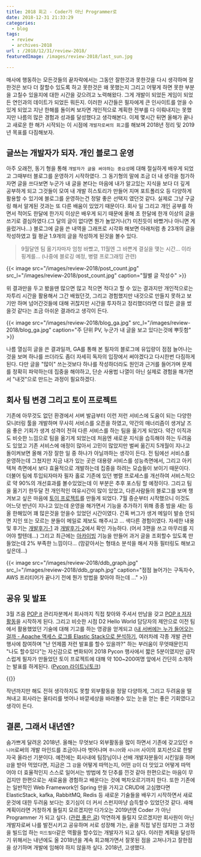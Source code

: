 ```yaml
---
title: 2018 회고 - Coder가 아닌 Programmer로
date: 2018-12-31 21:33:29
categories:
  - blog
tags: 
  - review
  - archives-2018
url : /2018/12/31/review-2018/
featuredImage: /images/review-2018/last_sun.jpg

---
```

매사에 행동하는 모든것들의 끝자락에서는 그동안 잘한것과 못한것을 다시 생각하며 잘한것은 보다 더 잘할수 있도록 하고 못한것은 왜 못했는지 그리고 어떻게 하면 못한 부분을 고칠수 있을지에 대한 시간을 갖으려고 노력해왔다. 그게 개발이 되었든 게임이 되었든 연인과의 데이트가 되었든 뭐든지. <!-- more -->이러한 시간들은 필자에게 큰 인사이트를 얻을 수 있게 되었고 지난 한해를 돌이켜 보자면 개인적으로 계획한 전부를 다 이뤄내지는 못했지만 나름의 많은 경험과 성과를 달성했다고 생각해본다.
이제 몇시간 뒤면 올해가 끝나고 새로운 한 해가 시작되는 이 시점에 `개발자로써의 회고`를 해보며 2018년 정리 및 2019년 목표를 다짐해보자.

## 글쓰는 개발자가 되자. 개인 블로그 운영
아주 오래전, 동기 형을 통해 `개발자가 글을 써야하는 중요성`에 대해 절실하게 배우게 되었고 그때부터 블로그를 운영하기 시작하였다. 그 동기형의 말에 조금 더 내 생각을 첨가하자면 글을 쓰다보면 누군가 내 글을 본다는 마음에 내가 알고있는 지식을 보다 더 깊게 공부하게 되고 그것들이 모여 내 개발 히스토리가 만들어 지며 포트폴리오 등 다양하게 활용할 수 있기에 블로그를 운영하는건 정말 좋은 선택지 였던것 같다. 실제로 그냥 구글링 해서 알게된 것과는 또 다른 배움이 있었기 때문이다.
회사 일 그리고 개인 공부를 하면서 적어도 한달에 한가지 이상은 배우게 되기 때문에 올해 초 한달에 한개 이상의 글을 쓰기로 결심하였다.(그 달의 글이 없다면 뭔가 놀았거나(?) 미친듯이 바빴거나 아니면 게을렀거나...) 블로그에 글을 쓴 내역을 그래프로 시각화 해보면 아래처럼 총 23개의 글을 작성하였고 월 평균 1.9개의 글을 작성하게 된것을 볼수 있다.

> 9월달엔 팀 옮기자마자 엄청 바빴고, 11월엔 그 바쁜게 결실을 맺는 시간... 이라 핑계를... (나중에 블로깅 예정, 병렬 프로그래밍 관련)

{{< image src="/images/review-2018/post_count.jpg" src_l="/images/review-2018/post_count.jpg" caption="월별 글 작성수" >}}

위 결과만을 두고 봤을땐 많으면 많고 적으면 적다고 할 수 있는 결과지만 개인적으로는 자투리 시간을 활용해서 그간 배웠던것, 그리고 경험했지만 내것으로 만들지 못하고 보기만 하며 넘어간것들에 대해 귀찮지만 시간을 투자하고 정리했더라면 더 많은 글을 썼을것 같다는 조금 아쉬운 결과라고 생각이 든다.

{{< image src="/images/review-2018/blog_ga.jpg" src_l="/images/review-2018/blog_ga.jpg" caption="주 단위 PV, 누군가 내 글을 보고 있다는것에 뿌듯함" >}}

나름 열심히 글을 쓴 결과일까, GA를 통해 본 필자의 블로그에 유입량이 점점 늘어나는것을 보며 하나를 쓰더라도 좀더 자세히 독자의 입장에서 써야겠다고 다시한번 다짐하게 된다. 다만 글을 "많이" 쓰는것보다 하나를 작성하더라도 원인과 근거를 들어가며 문제를 정확히 파악하는데 집중을 해야하고, 단순 사용법 나열이 아닌 실제로 경험을 해가면서 "내것"으로 만드는 과정이 필요하겠다.

## 회사 팀 변경 그리고 토이 프로젝트
기존에 아무것도 없던 환경에서 서버 발급부터 이런 저런 서비스에 도움이 되는 다양한 모니터링 툴을 개발하며 무사히 서비스를 오픈을 하였고, 약간의 매너리즘이 생겨날 즈음 좋은 기회가 생겨 성격이 전혀 다른 서비스를 하는 팀을 옮기게 되었다. 약간 이직과도 비슷한 느낌으로 팀을 옮기게 되었는데 처음엔 새로운 지식을 습득해야 하는 두려움도 있었고 기존 서비스에 애정이 많아서 고민이 많았지만 벌써 옮긴지 5개월이 지나고 돌이켜보면 올해 가장 잘한 일 중 하나가 아닐까하는 생각이 든다. 전 팀에선 서비스를 운영하는데 그쳤지만 지금 내가 있는 곳은 대용량 서비스를 성능측면에서, 그리고 아키텍쳐 측면에서 보다 효율적으로 개발하는데 집중을 하려는 모습들이 보이기 때문이다. 더불어 팀에 투입되자마자 필자 홀로 기존에 있던 병렬 프로세스를 개선하여 서비스적으로 약 90%의 개선효과를 볼수있었는데 이 부분은 추후 포스팅 할 예정이다.
그리고 팀을 옮기기 한두달 전 개인적인 여유시간이 많이 있었고, 다른사람들의 블로그를 보며 챙겨보고 싶은 마음에 [토이 프로젝트](http://daily-devblog.com)를 만들게 되었다. 7월 중순부터 시작했으니 이것도 어느덧 반년이 지나고 있는데 운영을 해가면서 기능을 추가하기 위해 종종 밤을 새는 등 올 한해있어 꽤 많은것을 얻을수 있었던 시간이였다. 간혹 버그가 생겨 메일이 발송 안되면 지인 또는 모르는 분들이 메일로 제보도 해주시고 ... 색다른 경험이였다. 자세한 내용 및 후기는 [개발후기-1](https://taetaetae.github.io/2018/08/05/daily-dev-blog-1/) 과 [개발후기-2](https://taetaetae.github.io/2018/08/09/daily-dev-blog-2/)에서 확인 가능하다. (어서 3편을 쓰고 마무리를 지어야 할텐데...) 그리고 최근에는 [아카이빙](http://daily-devblog.com/archive) 기능을 만들어 과거 글을 조회할수 있도록 만들었는데 2% 부족한 느낌이다... (맘같아서는 형태소 분석을 해서 자동 필터링도 해보고 싶은데...)

{{< image src="/images/review-2018/ddb_graph.jpg" src_l="/images/review-2018/ddb_graph.jpg" caption="점점 늘어가는 구독자수, AWS 프리티어가 끝나기 전에 뭔가 방법을 찾아야 하는데 ..." >}}

## 공유 및 발표
3월 즈음 [POP it](https://www.popit.kr) 관리자분께서 회사까지 직접 찾아와 주셔서 만남을 갖고 [POP it 저자활동](https://www.popit.kr/author/taetaetae)을 시작하게 된다. 그리고 비슷한 시점 D2 Hello World 담당자의 제안으로 이전 팀에서 활용했었던 기술에 대해 기고를 하는 영광을 얻게되고 ([내 서버에는 누가 들어오는 걸까 - Apache 액세스 로그를 Elastic Stack으로 분석하기](https://d2.naver.com/helloworld/3585246), 여러차례 각종 개발 관련 행사에 참여하며 "난 언제쯤 저런 발표를 할수 있을까?" 하는 부러움이 무엇때문인지 "나도 할수있다"는 자신감으로 변화되어 2018 Pycon 행사에서 짧은 5분이였지만 급작스럽게 필자가 만들었던 토이 프로젝트에 대해 약 100~200여명 앞에서 간단히 소개하는 발표를 하게된다. ([Pycon 라이트닝토크](https://www.pycon.kr/2018/program/81))

{{<youtube e10hVYJHvKU>}}

작년까지만 해도 전혀 생각하지도 못할 외부활동을 정말 다양하게, 그리고 두려움을 떨쳐내고 회사라는 울타리를 벗어나 바깥세상을 바라볼수 있는 눈을 얻는 좋은 기회였다고 생각이 든다.


## 결론, 그래서 내년엔?
숨가쁘게 달려온 2018년. 올해는 무엇보다 외부활동을 많이 하면서 기존에 갖고있던 `주니어`로써의 개발 마인드를 조금이나마 벗어나며 `주니어`와 `시니어` 사이의 포지션으로 한발자국 올라선 기분이다. 예전에는 회사내에 팀장님이나 선배 개발자분들이 시킨일을 하며 `감`을 받아 먹었다면, 지금은 그 `감`을 어떻게 따먹는지, 어떤 `감`이 더 맛있고 어떻게 따먹어야 더 효율적인지 스스로 일어서는 방법에 첫 단추를 낀것 같아 한편으로는 마음이 무겁지만 한편으로는 새로움을 경험하고 배운다는 것에 벅차오르기까지 한다. 또한 기존에는 일반적인 Web Framework인 Spring 만을 가지고 CRUD에 고심했다면 ElasticStack, kafka, RabbitMQ, Redis 등 새로운 기술들을 배우기 시작하면서 새로운것에 대한 두려움 보다는 호기심이 더 커서 스펀지마냥 습득할수 있었던것 같다.
새해계획이라면 거창하게 들릴지 모르겠지만 다가오는 2019년엔 Coder 가 아닌 Programmer 가 되고 싶다. ([관련 좋은 글](http://openuiz.blogspot.com/2016/09/vs-vs-vs.html)) 막연하게 들릴지 모르겠지만 회사원이 아닌 개발자로써 나를 발전시키고 공유하며 서로 성장해 가는, 골을 직접 넣진 않지만 그 과정을 빌드업 하는 `미드필더`같은 역활을 할수있는 개발자가 되고 싶다. 이러한 계획을 달성하기 위해서는 내년에도 올 2018년을 계속 회고해가면서 잘못된 점을 고쳐나가고 잘한점을 상기하며 개발에 임해야 하지 않을까 싶다.
2018년, 고생했다.